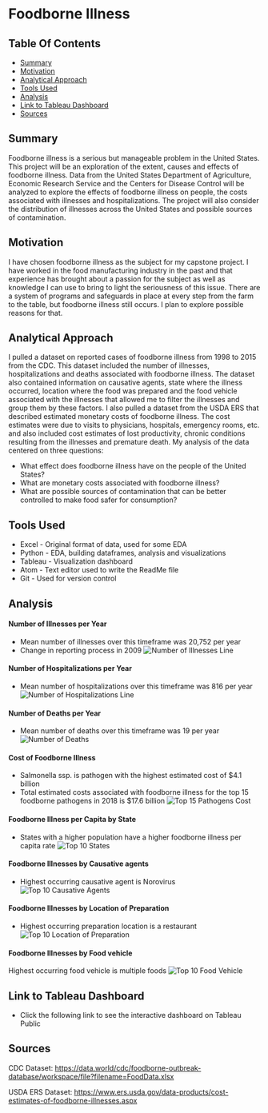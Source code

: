 # Foodborne Illness

## Table Of Contents
* [Summary](#Summary)
* [Motivation](#Motivation)
* [Analytical Approach](#Analytical-Approach)
* [Tools Used](#Tools-Used)
* [Analysis](#Analysis)
* [Link to Tableau Dashboard](#Link-to-Tableau-Dashboard)
* [Sources](#Sources)

## Summary
Foodborne illness is a serious but manageable problem in the United States.
This project will be an exploration of the extent, causes and effects of
foodborne illness. Data from the United States Department of Agriculture,
Economic Research Service and the Centers for Disease Control will be analyzed
to explore the effects of foodborne illness on people, the costs associated
with illnesses and hospitalizations. The project will also consider the
distribution of illnesses across the United States and possible sources of
contamination.

## Motivation
I have chosen foodborne illness as the subject for my capstone project. I have
worked in the food manufacturing industry in the past and that experience has
brought about a passion for the subject as well as knowledge I can use to bring
to light the seriousness of this issue. There are a system of programs and
safeguards in place at every step from the farm to the table, but foodborne
illness still occurs. I plan to explore possible reasons for that.

## Analytical Approach
I pulled a dataset on reported cases of foodborne illness from 1998 to 2015 from the CDC.
This dataset included the number of illnesses, hospitalizations and deaths associated
with foodborne illness. The dataset also contained information on causative agents,
state where the illness occurred, location where the food was prepared and the food vehicle
associated with the illnesses that allowed me to filter the illnesses and group them
by these factors. I also pulled a dataset from the USDA ERS that described estimated
monetary costs of foodborne illness. The cost estimates were due to visits to physicians, hospitals, emergency rooms, etc. and also included cost estimates of lost productivity, chronic conditions resulting from the illnesses and premature death.
My analysis of the data centered on three questions:
- What effect does foodborne illness have on the people of the United States?
- What are monetary costs associated with foodborne illness?
- What are possible sources of contamination that can be better controlled to make food safer for consumption?

## Tools Used
- Excel - Original format of data, used for some EDA
- Python - EDA, building dataframes, analysis and visualizations
- Tableau - Visualization dashboard
- Atom - Text editor used to write the ReadMe file
- Git - Used for version control

## Analysis
#### Number of Illnesses per Year
- Mean number of illnesses over this timeframe was 20,752 per year
- Change in reporting process in 2009
![Number of Illnesses Line](./images/no_of_reported_foodborne_illnesses_1998_2015.png)

#### Number of Hospitalizations per Year
- Mean number of hospitalizations over this timeframe was 816 per year
![Number of Hospitalizations Line](./images/no_of_reported_hospitalizations_foodborne_illness_1998_2015.png)

#### Number of Deaths per Year
- Mean number of deaths over this timeframe was 19 per year
![Number of Deaths](./images/no_of_deaths_reported_foodborne_illness_1998_2015.png)

#### Cost of Foodborne Illness
- Salmonella ssp. is pathogen with the highest estimated cost of $4.1 billion
- Total estimated costs associated with foodborne illness for the top 15 foodborne pathogens in 2018 is $17.6 billion
![Top 15 Pathogens Cost](./images/cost_top15pathogens_2018.png)

#### Foodborne Illness per Capita by State
- States with a higher population have a higher foodborne illness per capita rate
![Top 10 States](./images/top10_states_by_illnessespercapita)

#### Foodborne Illnesses by Causative agents
- Highest occurring causative agent is Norovirus
![Top 10 Causative Agents](./images/top10_causative_agents_by_no_illnesses.png)

#### Foodborne Illnesses by Location of Preparation
- Highest occurring preparation location is a restaurant
![Top 10 Location of Preparation](./images/top10_location_preparation_by_no_illnesses.png)

#### Foodborne Illnesses by Food vehicle
Highest occurring food vehicle is multiple foods
![Top 10 Food Vehicle](./images/top10_food_vehicles_by_no_illnesses.png)

## Link to Tableau Dashboard
- Click the following link to see the interactive dashboard on Tableau Public


## Sources

CDC Dataset:
https://data.world/cdc/foodborne-outbreak-database/workspace/file?filename=FoodData.xlsx

USDA ERS Dataset:
https://www.ers.usda.gov/data-products/cost-estimates-of-foodborne-illnesses.aspx
